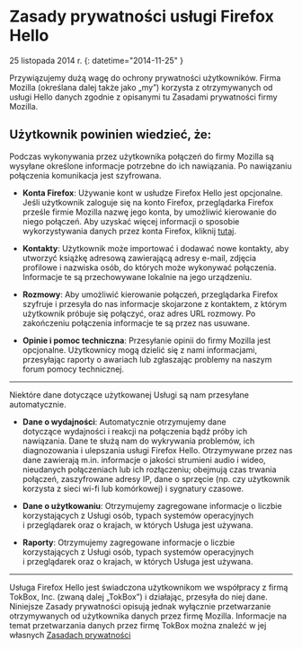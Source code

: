 # Zasady prywatności usługi Firefox Hello

25 listopada 2014 r.
{: datetime="2014-11-25" }

Przywiązujemy dużą wagę do ochrony prywatności użytkowników. Firma Mozilla (określana dalej także jako „my”) korzysta z otrzymywanych od usługi Hello danych zgodnie z opisanymi tu Zasadami prywatności firmy Mozilla.

## Użytkownik powinien wiedzieć, że:

Podczas wykonywania przez użytkownika połączeń do firmy Mozilla są wysyłane określone informacje potrzebne do ich nawiązania. Po nawiązaniu połączenia komunikacja jest szyfrowana.

* **Konta Firefox**: Używanie kont w usłudze Firefox Hello jest opcjonalne.  Jeśli użytkownik zaloguje się na konto Firefox, przeglądarka Firefox prześle firmie Mozilla nazwę jego konta, by umożliwić kierowanie do niego połączeń. Aby uzyskać więcej informacji o sposobie wykorzystywania danych przez konta Firefox, kliknij [tutaj](https://www.mozilla.org/en-US/privacy/firefox-cloud/).

* **Kontakty**: Użytkownik może importować i dodawać nowe kontakty, aby utworzyć książkę adresową zawierającą adresy e-mail, zdjęcia profilowe i nazwiska osób, do których może wykonywać połączenia.  Informacje te są przechowywane lokalnie na jego urządzeniu.

* **Rozmowy**: Aby umożliwić kierowanie połączeń, przeglądarka Firefox szyfruje i przesyła do nas informacje skojarzone z kontaktem, z którym użytkownik próbuje się połączyć, oraz adres URL rozmowy. Po zakończeniu połączenia informacje te są przez nas usuwane.

* **Opinie i pomoc techniczna**: Przesyłanie opinii do firmy Mozilla jest opcjonalne.  Użytkownicy mogą dzielić się z nami informacjami, przesyłając raporty o awariach lub zgłaszając problemy na naszym forum pomocy technicznej.

---------------------------------------

Niektóre dane dotyczące użytkowanej Usługi są nam przesyłane automatycznie.

* **Dane o wydajności**: Automatycznie otrzymujemy dane dotyczące wydajności i reakcji na połączenia bądź próby ich nawiązania. Dane te służą nam do wykrywania problemów, ich diagnozowania i ulepszania usługi Firefox Hello.  Otrzymywane przez nas dane zawierają m.in. informacje o jakości strumieni audio i wideo, nieudanych połączeniach lub ich rozłączeniu; obejmują czas trwania połączeń, zaszyfrowane adresy IP, dane o sprzęcie (np. czy użytkownik korzysta z sieci wi-fi lub komórkowej) i sygnatury czasowe.

* **Dane o użytkowaniu**: Otrzymujemy zagregowane informacje o liczbie korzystających z Usługi osób, typach systemów operacyjnych i przeglądarek oraz o krajach, w których Usługa jest używana.

* **Raporty**: Otrzymujemy zagregowane informacje o liczbie korzystających z Usługi osób, typach systemów operacyjnych i przeglądarek oraz o krajach, w których Usługa jest używana.

---------------------------------------

Usługa Firefox Hello jest świadczona użytkownikom we współpracy z firmą TokBox, Inc. (zwaną dalej „TokBox”) i działając, przesyła do niej dane.  Niniejsze Zasady prywatności opisują jednak wyłącznie przetwarzanie otrzymywanych od użytkownika danych przez firmę Mozilla. Informacje na temat przetwarzania danych przez firmę TokBox można znaleźć w jej własnych [Zasadach prywatności]( https://tokbox.com/support/privacy-policy)
